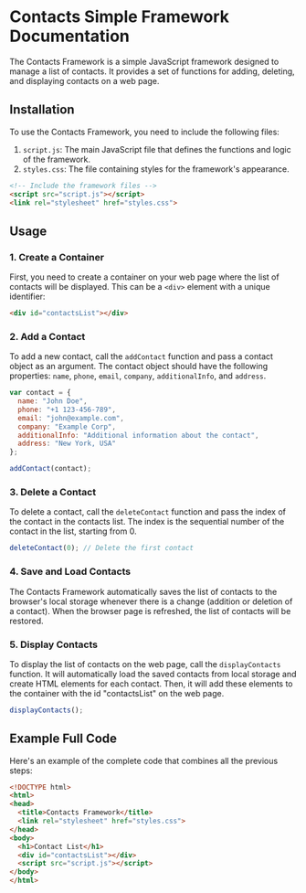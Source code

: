 ﻿# Contacts Simple Framework Documentation

The Contacts Framework is a simple JavaScript framework designed to manage a list of contacts. It provides a set of functions for adding, deleting, and displaying contacts on a web page.

## Installation

To use the Contacts Framework, you need to include the following files:

1. `script.js`: The main JavaScript file that defines the functions and logic of the framework.
2. `styles.css`: The file containing styles for the framework's appearance.

```html
<!-- Include the framework files -->
<script src="script.js"></script>
<link rel="stylesheet" href="styles.css">
```

## Usage

### 1. Create a Container

First, you need to create a container on your web page where the list of contacts will be displayed. This can be a `<div>` element with a unique identifier:

```html
<div id="contactsList"></div>
```

### 2. Add a Contact

To add a new contact, call the `addContact` function and pass a contact object as an argument. The contact object should have the following properties: `name`, `phone`, `email`, `company`, `additionalInfo`, and `address`.

```javascript
var contact = {
  name: "John Doe",
  phone: "+1 123-456-789",
  email: "john@example.com",
  company: "Example Corp",
  additionalInfo: "Additional information about the contact",
  address: "New York, USA"
};

addContact(contact);
```

### 3. Delete a Contact

To delete a contact, call the `deleteContact` function and pass the index of the contact in the contacts list. The index is the sequential number of the contact in the list, starting from 0.

```javascript
deleteContact(0); // Delete the first contact
```

### 4. Save and Load Contacts

The Contacts Framework automatically saves the list of contacts to the browser's local storage whenever there is a change (addition or deletion of a contact). When the browser page is refreshed, the list of contacts will be restored.

### 5. Display Contacts

To display the list of contacts on the web page, call the `displayContacts` function. It will automatically load the saved contacts from local storage and create HTML elements for each contact. Then, it will add these elements to the container with the id "contactsList" on the web page.

```javascript
displayContacts();
```

## Example Full Code

Here's an example of the complete code that combines all the previous steps:

```html
<!DOCTYPE html>
<html>
<head>
  <title>Contacts Framework</title>
  <link rel="stylesheet" href="styles.css">
</head>
<body>
  <h1>Contact List</h1>
  <div id="contactsList"></div>
  <script src="script.js"></script>
</body>
</html>
```
